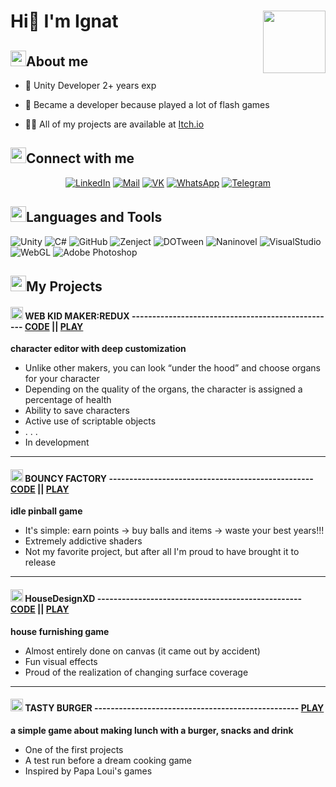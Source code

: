 <div id="header">
  <h1><img align="right" src= "https://i.giphy.com/media/v1.Y2lkPTc5MGI3NjExZnp0azczb2xnN3cxNjAyNHVlcTRieWVuNm8xaHlndnVvcW1tdzJicCZlcD12MV9pbnRlcm5hbF9naWZfYnlfaWQmY3Q9Zw/3oKIPnAiaMCws8nOsE/giphy.gif" width="100">Hi👋 I'm Ignat</h1>
</div>

<div id="about">
<h2><img src="https://i.giphy.com/media/v1.Y2lkPTc5MGI3NjExa2Iyb295cWNoMTB3aTl5aWdicmU4OWp5Yjl3aHowMzUwc3dkeXprOSZlcD12MV9pbnRlcm5hbF9naWZfYnlfaWQmY3Q9cw/LpisVQR89FBaE6EXSh/giphy.gif" width="25">About me</h2>

- 🥎 Unity Developer 2+ years exp

- 🏓 Became a developer because played a lot of flash games

- 👨‍💻 All of my projects are available at [Itch.io](https://fucinkarbur.itch.io)
</div>

<div id="contacts" align="center">
<h2 align="left"><img src="https://i.giphy.com/media/v1.Y2lkPTc5MGI3NjExdDA3MG91ejZkNHZwdTRyMXJiNG1lNm5oaTN1aWM4aGZzNGVhYmpsaiZlcD12MV9pbnRlcm5hbF9naWZfYnlfaWQmY3Q9cw/RLyZHYZFXBJnPiLooF/giphy.gif" width="25">Connect with me</h2>
<a href="https://www.linkedin.com/in/ignat-bragimskiy-085a1a324/" target="blank">
  <img src="https://img.shields.io/badge/LinkedIn-blue?style=for-the-badge&logo=linkedin&logoColor=white" alt="LinkedIn"/></a>
<a href="mailto:umskunat@gmail.com" target="blank">
  <img src="https://img.shields.io/badge/Mail-red?style=for-the-badge&logo=gmail&logoColor=white" alt="Mail"/></a>
<a href="https://vk.com/fucinkarbur" target="blank">
  <img src="https://img.shields.io/badge/VK-blue?style=for-the-badge&logo=vk&logoColor=white" alt="VK"/></a>
<a href="https://wa.me/+79119443674" target="blank">
  <img src="https://img.shields.io/badge/WhatsApp-green?style=for-the-badge&logo=whatsapp&logoColor=white" alt="WhatsApp"/></a>
<a href="https://t.me/fucinkarbur" target="blank">
  <img src="https://img.shields.io/badge/Telegram-blue?style=for-the-badge&logo=telegram&logoColor=white" alt="Telegram"/></a>
</div>

<div id="stack">
<h2 align="left"><img src="https://i.giphy.com/media/v1.Y2lkPTc5MGI3NjExb3pyd2E2ZzZrbngzMW9qdjRkOHg2OXBuNGg0Y3BmaW5tYmVqb2NwZCZlcD12MV9pbnRlcm5hbF9naWZfYnlfaWQmY3Q9cw/ihH80CKEmNG0Ady5wj/giphy.gif" width="25">Languages and Tools</h2>

![Unity](https://img.shields.io/badge/Unity-black?style=for-the-badge&logo=unity&logoColor=grey)
![C#](https://img.shields.io/badge/Csharp-black?style=for-the-badge&logo=sharp&logoColor=purple)
![GitHub](https://img.shields.io/badge/gitHub-black?style=for-the-badge&logo=GitHub&logoColor=E0FFFF)
![Zenject](https://img.shields.io/badge/Zenject-black?style=for-the-badge&logo=zendesk&logoColor=green)
![DOTween](https://img.shields.io/badge/DOTween-black?style=for-the-badge&logo=accenture&logoColor=48D1CC)
![Naninovel](https://img.shields.io/badge/Naninovel-black?style=for-the-badge&logo=naver&logoColor=white)
![VisualStudio](https://img.shields.io/badge/VisualStudio-black?style=for-the-badge&logo=V&logoColor=blue)
![WebGL](https://img.shields.io/badge/webgl-black?style=for-the-badge&logo=WebGL&logoColor=red)
![Adobe Photoshop](https://img.shields.io/badge/photoshop-black?style=for-the-badge&logo=adobephotoshop&logoColor=blue)
</div>

<div id="projects">
<h2 align="left"><img src="https://i.giphy.com/media/v1.Y2lkPTc5MGI3NjExcWR3NmU0MmZqZzVxcDYyZjhxd3Y5ODAxbzlsM2lpY2I5dXp0eHJobSZlcD12MV9pbnRlcm5hbF9naWZfYnlfaWQmY3Q9cw/wZg4ypRndM8Mo51GXI/giphy.gif" width="25">My Projects</h2>

<h4>
<img src="https://i.giphy.com/media/v1.Y2lkPTc5MGI3NjExaDZtMDNsZDd4bGVobjQ3bGZmb2M1ejlocDJxd2t2amh1MWQ3ZHVrZiZlcD12MV9pbnRlcm5hbF9naWZfYnlfaWQmY3Q9cw/7zMpRQRR4gZTg8BRn5/giphy.gif" width="20"/>
WEB KID MAKER:REDUX --------------------------------------------------
  <a href="https://github.com/fucinKarbur/WebKidMaker-Redux">CODE</a>
  ||
  <a href="https://yandex.ru/games/app/294619?draft=true&lang=ru">PLAY</a>
</h4>

<b>character editor with deep customization</b>
- Unlike other makers, you can look “under the hood” and choose organs for your character 
- Depending on the quality of the organs, the character is assigned a percentage of health 
- Ability to save characters 
- Active use of scriptable objects 
- . . . 
- In development 

---

<h4>
<img src="https://i.giphy.com/media/v1.Y2lkPTc5MGI3NjExaDZtMDNsZDd4bGVobjQ3bGZmb2M1ejlocDJxd2t2amh1MWQ3ZHVrZiZlcD12MV9pbnRlcm5hbF9naWZfYnlfaWQmY3Q9cw/7zMpRQRR4gZTg8BRn5/giphy.gif" width="20"/>
BOUNCY FACTORY --------------------------------------------------
  <a href="https://github.com/fucinKarbur/BounceFactory">CODE</a>
  ||
  <a href="https://fucinkarbur.itch.io/bouncy-factory">PLAY</a>
</h4>

<b>idle pinball game</b>
- It's simple: earn points -> buy balls and items -> waste your best years!!! 
- Extremely addictive shaders 
- Not my favorite project, but after all I'm proud to have brought it to release 

---

<h4>
<img src="https://i.giphy.com/media/v1.Y2lkPTc5MGI3NjExaDZtMDNsZDd4bGVobjQ3bGZmb2M1ejlocDJxd2t2amh1MWQ3ZHVrZiZlcD12MV9pbnRlcm5hbF9naWZfYnlfaWQmY3Q9cw/7zMpRQRR4gZTg8BRn5/giphy.gif" width="20"/>
HouseDesignXD --------------------------------------------------
  <a href="https://github.com/fucinKarbur/HouseDesignerXD">CODE</a>
  ||
  <a href="https://fucinkarbur.itch.io/hdxd">PLAY</a>
</h4>

<b>house furnishing game</b>

- Almost entirely done on canvas (it came out by accident)
- Fun visual effects
- Proud of the realization of changing surface coverage

---

<h4>
<img src="https://i.giphy.com/media/v1.Y2lkPTc5MGI3NjExaDZtMDNsZDd4bGVobjQ3bGZmb2M1ejlocDJxd2t2amh1MWQ3ZHVrZiZlcD12MV9pbnRlcm5hbF9naWZfYnlfaWQmY3Q9cw/7zMpRQRR4gZTg8BRn5/giphy.gif" width="20"/>
TASTY BURGER --------------------------------------------------
  <a href="https://fucinkarbur.itch.io/tasty-burger">PLAY</a>
</h4>

<b>a simple game about making lunch with a burger, snacks and drink</b>

- One of the first projects 
- A test run before a dream cooking game 
- Inspired by Papa Loui's games 

</div>
